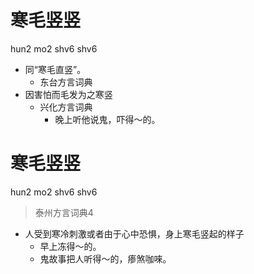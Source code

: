 # 寒毛竖竖
hun2 mo2 shv6 shv6
+ 同“寒毛直竖”。
  * 东台方言词典
+ 因害怕而毛发为之寒竖
  * 兴化方言词典
    - 晚上听他说鬼，吓得～的。

# 寒毛竖竖
hun2 mo2 shv6 shv6
> 泰州方言词典4
- 人受到寒冷刺激或者由于心中恐惧，身上寒毛竖起的样子
  - 早上冻得～的。
  - 鬼故事把人听得～的，瘆煞咖唻。
